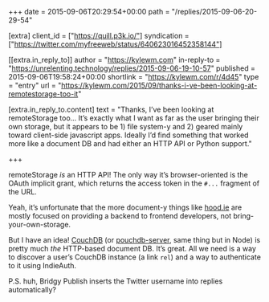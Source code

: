 +++
date = 2015-09-06T20:29:54+00:00
path = "/replies/2015-09-06-20-29-54"

[extra]
client_id = ["https://quill.p3k.io/"]
syndication = ["https://twitter.com/myfreeweb/status/640623016452358144"]

[[extra.in_reply_to]]
author = "https://kylewm.com"
in-reply-to = "https://unrelenting.technology/replies/2015-09-06-19-10-57"
published = 2015-09-06T19:58:24+00:00
shortlink = "https://kylewm.com/r/4d45"
type = "entry"
url = "https://kylewm.com/2015/09/thanks-i-ve-been-looking-at-remotestorage-too-it"

[extra.in_reply_to.content]
text = "Thanks, I’ve been looking at remoteStorage too… It’s exactly what I want as far as the user bringing their own storage, but it appears to be 1) file system-y and 2) geared mainly toward client-side javascript apps. Ideally I’d find something that worked more like a document DB and had either an HTTP API or Python support."

+++

<p>remoteStorage <em>is</em> an HTTP API! The only way it’s browser-oriented is the OAuth implicit grant, which returns the access token in the <code>#...</code> fragment of the URL.</p>
<p>Yeah, it’s unfortunate that the more document-y things like <a href="http://hood.ie">hood.ie</a> are mostly focused on providing a backend to frontend developers, not bring-your-own-storage.</p>
<p>But I have an idea! <a href="https://couchdb.apache.org">CouchDB</a> (or <a href="https://github.com/pouchdb/pouchdb-server">pouchdb-server</a>, same thing but in Node) is pretty much <em>the</em> HTTP-based document DB. It’s great. All we need is a way to discover a user’s CouchDB instance (a link <code>rel</code>) and a way to authenticate to it using IndieAuth.</p>
<p>P.S. huh, Bridgy Publish inserts the Twitter username into replies automatically?</p><a href="https://www.brid.gy/publish/twitter"></a>